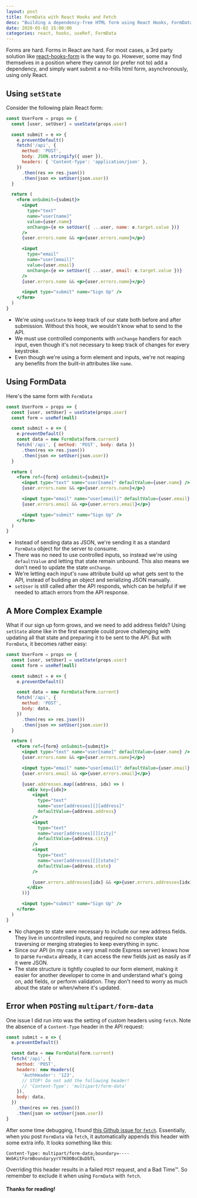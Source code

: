 ```yaml
---
layout: post
title: FormData with React Hooks and Fetch
desc: "Building a dependency-free HTML form using React Hooks, FormData, and Fetch"
date: 2020-05-02 15:00:00
categories: react, hooks, useRef, FormData
---
```


Forms are hard. Forms in React are hard. For most cases, a 3rd party solution like [react-hooks-form](https://react-hook-form.com/) is the way to go. However, some may find themselves in a position where they cannot (or prefer not to) add a dependency, and simply want submit a no-frills html form, asynchronously, using only React.

## Using `setState`

Consider the following plain React form:

```jsx
const UserForm = props => {
  const [user, setUser] = useState(props.user)

  const submit = e => {
    e.preventDefault()
    fetch('/api', {
      method: 'POST',
      body: JSON.stringify({ user }),
      headers: { 'Content-Type': 'application/json' },
    })
      .then(res => res.json())
      .then(json => setUser(json.user))
  }

  return (
    <form onSubmit={submit}>
      <input
        type="text"
        name="user[name]"
        value={user.name}
        onChange={e => setUser({ ...user, name: e.target.value })}
      />
      {user.errors.name && <p>{user.errors.name}</p>}

      <input
        type="email"
        name="user[email]"
        value={user.email}
        onChange={e => setUser({ ...user, email: e.target.value })}
      />
      {user.errors.name && <p>{user.errors.name}</p>}

      <input type="submit" name="Sign Up" />
    </form>
  )
}
```

- We're using `useState` to keep track of our state both before and after submission. Without this hook, we wouldn't know what to send to the API.
- We must use controlled components with `onChange` handlers for each input, even though it's not necessary to keep track of changes for every keystroke.
- Even though we're using a form element and inputs, we're not reaping any benefits from the built-in attributes like `name`.

## Using FormData

Here's the same form with `FormData`

```jsx
const UserForm = props => {
  const [user, setUser] = useState(props.user)
  const form = useRef(null)

  const submit = e => {
    e.preventDefault()
    const data = new FormData(form.current)
    fetch('/api', { method: 'POST', body: data })
      .then(res => res.json())
      .then(json => setUser(json.user))
  }

  return (
    <form ref={form} onSubmit={submit}>
      <input type="text" name="user[name]" defaultValue={user.name} />
      {user.errors.name && <p>{user.errors.name}</p>}

      <input type="email" name="user[email]" defaultValue={user.email} />
      {user.errors.email && <p>{user.errors.email}</p>}

      <input type="submit" name="Sign Up" />
    </form>
  )
}
```

- Instead of sending data as JSON, we're sending it as a standard  `FormData` object for the server to consume.
- There was no need to use controlled inputs, so instead we're using `defaultValue` and letting that state remain unbound. This also means we don't need to update the state `onChange`.
- We're letting each input's `name` attribute build up what gets sent to the API, instead of building an object and serializing JSON manually.
- `setUser` is still called after the API responds, which can be helpful if we needed to attach errors from the API response. 

## A More Complex Example

What if our sign up form grows, and we need to add address fields? Using `setState` alone like in the first example could prove challenging with updating all that state and preparing it to be sent to the API. But with `FormData`, it becomes rather easy:

```jsx
const UserForm = props => {
  const [user, setUser] = useState(props.user)
  const form = useRef(null)

  const submit = e => {
    e.preventDefault()

    const data = new FormData(form.current)
    fetch('/api', {
      method: 'POST',
      body: data,
    })
      .then(res => res.json())
      .then(json => setUser(json.user))
  }

  return (
    <form ref={form} onSubmit={submit}>
      <input type="text" name="user[name]" defaultValue={user.name} />
      {user.errors.name && <p>{user.errors.name}</p>}

      <input type="email" name="user[email]" defaultValue={user.email} />
      {user.errors.email && <p>{user.errors.email}</p>}

      {user.addresses.map((address, idx) => (
        <div key={idx}>
          <input
            type="text"
            name="user[addresses][][address]"
            defaultValue={address.address}
          />
          <input
            type="text"
            name="user[addresses][][city]"
            defaultValue={address.city}
          />
          <input
            type="text"
            name="user[addresses][][state]"
            defaultValue={address.state}
          />

          {user.errors.addresses[idx] && <p>{user.errors.addresses[idx]}</p>}
        </div>
      ))}

      <input type="submit" name="Sign Up" />
    </form>
  )
}
```

- No changes to state were necessary to include our new address fields. They live in uncontrolled inputs, and required no complex state traversing or merging strategies to keep everything in sync.
- Since our API (in my case a very small node Express server) knows how to parse `FormData` already, it can access the new fields just as easily as if it were JSON.
- The state structure is tightly coupled to our form element, making it easier for another developer to come in and understand what's going on, add fields, or perform validation. They don't need to worry as much about the state or when/where it's updated.

## Error when `POST`ing `multipart/form-data`

One issue I did run into was the setting of custom headers using `fetch`. Note the absence of a `Content-Type` header in the API request:

```jsx
const submit = e => {
  e.preventDefault()

  const data = new FormData(form.current)
  fetch('/api', {
    method: 'POST',
    headers: new Headers({
      'AuthHeader': '123',
      // STOP! Do not add the following header!
      // 'Content-Type': 'multipart/form-data'
    }),
    body: data,
  })
    .then(res => res.json())
    .then(json => setUser(json.user))
}
```

After some time debugging, I found [this Github issue for `fetch`](https://github.com/github/fetch/issues/505). Essentially, when you post `FormData` via `fetch`, it automatically appends this header with some extra info. It looks something like this:

```
Content-Type: multipart/form-data;boundary=----WebKitFormBoundaryyrV7KO0BoCBuDbTL
```

Overriding this header results in a failed `POST` request, and a Bad Time&trade;. So remember to exclude it when using `FormData` with `fetch`.

#### Thanks for reading!

